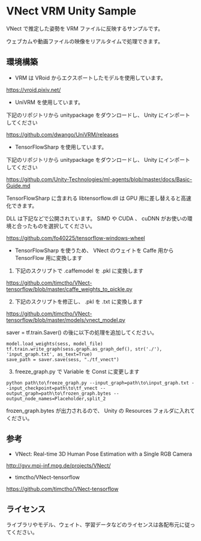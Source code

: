 ﻿# VNect VRM Unity Sample

VNect で推定した姿勢を VRM ファイルに反映するサンプルです。

ウェブカムや動画ファイルの映像をリアルタイムで処理できます。

## 環境構築

- VRM は VRoid からエクスポートしたモデルを使用しています。

https://vroid.pixiv.net/

- UniVRM を使用しています。

下記のリポジトリから unitypackage をダウンロードし、 Unity にインポートしてください

https://github.com/dwango/UniVRM/releases

- TensorFlowSharp を使用しています。

下記のリポジトリから unitypackage をダウンロードし、 Unity にインポートしてください

https://github.com/Unity-Technologies/ml-agents/blob/master/docs/Basic-Guide.md

TensorFlowSharp に含まれる libtensorflow.dll は GPU 用に差し替えると高速化できます。

DLL は下記などで公開されています。 SIMD や CUDA 、 cuDNN がお使いの環境と合ったものを選択してください。

https://github.com/fo40225/tensorflow-windows-wheel

- TensorFlowSharp を使うため、 VNect のウェイトを Caffe 用から TensorFlow 用に変換します

1. 下記のスクリプトで .caffemodel を .pkl に変換します

https://github.com/timctho/VNect-tensorflow/blob/master/caffe_weights_to_pickle.py

2. 下記のスクリプトを修正し、 .pkl を .txt に変換します

https://github.com/timctho/VNect-tensorflow/blob/master/models/vnect_model.py

saver = tf.train.Saver() の後に以下の処理を追加してください。

```
model.load_weights(sess, model_file)
tf.train.write_graph(sess.graph.as_graph_def(), str('./'), 'input_graph.txt', as_text=True)
save_path = saver.save(sess, "./tf_vnect")
```

3. freeze_graph.py で Variable を Const に変更します

```
python path\to\freeze_graph.py --input_graph=path\to\input_graph.txt --input_checkpoint=path\to\tf_vnect --output_graph=path\to\frozen_graph.bytes --output_node_names=Placeholder,split_2
```

frozen_graph.bytes が出力されるので、 Unity の Resources フォルダに入れてください。

## 参考

- VNect: Real-time 3D Human Pose Estimation with a Single RGB Camera

http://gvv.mpi-inf.mpg.de/projects/VNect/

- timctho/VNect-tensorflow

https://github.com/timctho/VNect-tensorflow

## ライセンス

ライブラリやモデル、ウェイト、学習データなどのライセンスは各配布元に従ってください。
